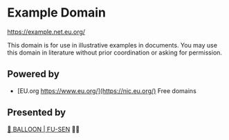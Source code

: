 # Example Domain

<https://example.net.eu.org/>

This domain is for use in illustrative examples in documents. You may use this domain in literature without prior coordination or asking for permission.

## Powered by

- [EU.org https://www.eu.org/](https://nic.eu.org/) Free domains

## Presented by

[🎈 BALLOON | FU-SEN](https://github.com/fu-sen) 🎈😍
